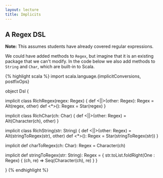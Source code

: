 ```yaml
---
layout: lecture
title: Implicits
---
```


## A Regex DSL

**Note:** This assumes students have already covered regular expressions.

We could have added methods to `Regex`, but imagine that it is an existing
package that we can't modify. In the code below we also add methods to
`String` and `Char`, which are built-in to Scala.

{% highlight scala %}
import scala.language.{implicitConversions, postfixOps}

object Dsl {

  implicit class RichRegex(regex: Regex) {
    def <||>(other: Regex): Regex = Alt(regex, other)
    def <*>(): Regex = Star(regex)
  }

  implicit class RichChar(ch: Char) {
    def <||>(other: Regex) = Alt(Character(ch), other)
  }

  implicit class RichString(str: String) {
    def <||>(other: Regex) = Alt(stringToRegex(str), other)
    def <*>(): Regex = Star(stringToRegex(str))
  }

  implicit def charToRegex(ch: Char): Regex = Character(ch)

  implicit def stringToRegex(str: String): Regex = {
    str.toList.foldRight(One : Regex) { (ch, re) => Seq(Character(ch), re) }
  }

}
{% endhighlight %}
